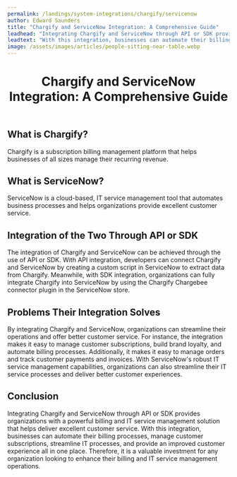 ```yaml
---
permalink: /landings/system-integrations/chargify/servicenow
author: Edward Saunders
title: "Chargify and ServiceNow Integration: A Comprehensive Guide"
leadhead: "Integrating Chargify and ServiceNow through API or SDK provides organizations with a powerful billing and IT service management solution that helps deliver excellent customer service"
leadtext: "With this integration, businesses can automate their billing processes, manage customer subscriptions, streamline IT processes, and provide an improved customer experience all in one place. Therefore, it is a valuable investment for any organization looking to enhance their billing and IT service management operations."
image: /assets/images/articles/people-sitting-near-table.webp
---
```

<div class="arttext">	<header>
		<h1>Chargify and ServiceNow Integration: A Comprehensive Guide</h1>
	</header>
	<section>
		<h2>What is Chargify?</h2>
		<p>Chargify is a subscription billing management platform that helps businesses of all sizes manage their recurring revenue.</p>
	</section>
	<section>
		<h2>What is ServiceNow?</h2>
		<p>ServiceNow is a cloud-based, IT service management tool that automates business processes and helps organizations provide excellent customer service.</p>
	</section>
	<section>
		<h2>Integration of the Two Through API or SDK</h2>
		<p>The integration of Chargify and ServiceNow can be achieved through the use of API or SDK. With API integration, developers can connect Chargify and ServiceNow by creating a custom script in ServiceNow to extract data from Chargify. Meanwhile, with SDK integration, organizations can fully integrate Chargify into ServiceNow by using the Chargify Chargebee connector plugin in the ServiceNow store.</p>
	</section>
	<section>
		<h2>Problems Their Integration Solves</h2>
		<p>By integrating Chargify and ServiceNow, organizations can streamline their operations and offer better customer service. For instance, the integration makes it easy to manage customer subscriptions, build brand loyalty, and automate billing processes. Additionally, it makes it easy to manage orders and track customer payments and invoices. With ServiceNow's robust IT service management capabilities, organizations can also streamline their IT service processes and deliver better customer experiences.</p>
	</section>
	<section>
		<h2>Conclusion</h2>
		<p>Integrating Chargify and ServiceNow through API or SDK provides organizations with a powerful billing and IT service management solution that helps deliver excellent customer service. With this integration, businesses can automate their billing processes, manage customer subscriptions, streamline IT processes, and provide an improved customer experience all in one place. Therefore, it is a valuable investment for any organization looking to enhance their billing and IT service management operations.</p>
	</section>
</div>